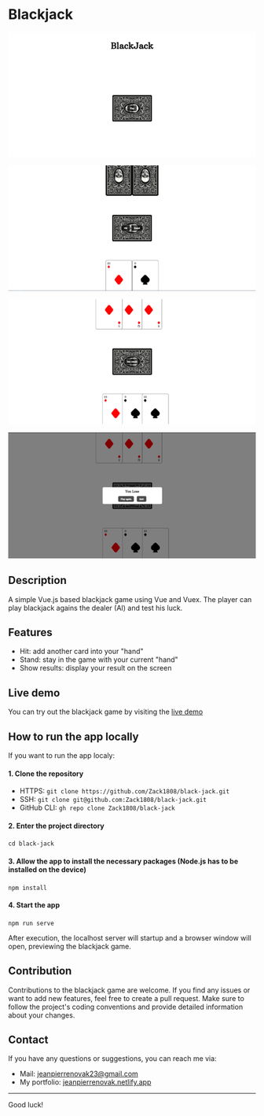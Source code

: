 # Blackjack

<p align="center">
  <img src="./public/blackjack_preview_1.png" alt="Blackjack: preview" />
</p>
<p align="center">
  <img src="./public/blackjack_preview_2.png" alt="Blackjack: gameplay" />
</p>
<p align="center">
  <img src="./public/blackjack_preview_3.png" alt="Blackjack: reveal of oponents cards" />
</p>
<p align="center">
  <img src="./public/blackjack_preview_4.png" alt="Blackjack: result screen" />
</p>

## Description

A simple Vue.js based blackjack game using Vue and Vuex. The player can play blackjack agains the dealer (AI) and test his luck.

## Features

- Hit: add another card into your "hand"
- Stand: stay in the game with your current "hand"
- Show results: display your result on the screen

## Live demo

You can try out the blackjack game by visiting the [live demo](https://jpn-blackjack.netlify.app)

## How to run the app locally

If you want to run the app localy:

#### 1. Clone the repository

- HTTPS: `git clone https://github.com/Zack1808/black-jack.git`
- SSH: `git clone git@github.com:Zack1808/black-jack.git`
- GitHub CLI: `gh repo clone Zack1808/black-jack`

#### 2. Enter the project directory

`cd black-jack`

#### 3. Allow the app to install the necessary packages (Node.js has to be installed on the device)

`npm install`

#### 4. Start the app

`npm run serve`

After execution, the localhost server will startup and a browser window will open, previewing the blackjack game.

## Contribution

Contributions to the blackjack game are welcome. If you find any issues or want to add new features, feel free to create a pull request. Make sure to follow the project's coding conventions and provide detailed information about your changes.

## Contact

If you have any questions or suggestions, you can reach me via:

- Mail: jeanpierrenovak23@gmail.com
- My portfolio: [jeanpierrenovak.netlify.app](https://jeanpierrenovak.netlify.app)

---

Good luck!
